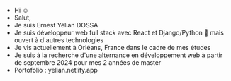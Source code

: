  * Hi ☺️
 * Salut,
 * Je suis Ernest Yélian DOSSA 
 * Je suis développeur web full stack avec React et Django/Python 🐍 mais ouvert à d'autres technologies
 * Je vis actuellement à Orléans, France dans le cadre de mes études
 * Je suis à la recherche d'une alternance en développement web à partir de septembre 2024 pour mes 2 années de master
 * Portofolio : yelian.netlify.app
